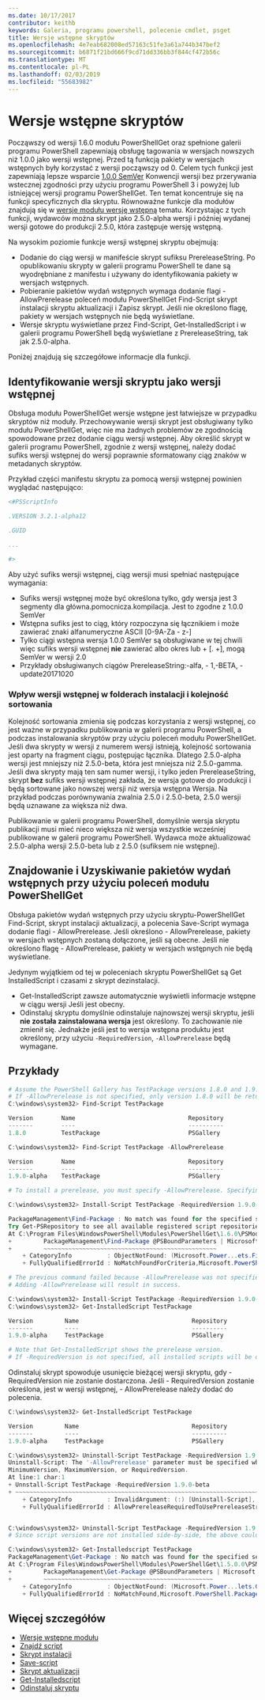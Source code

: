 ```yaml
---
ms.date: 10/17/2017
contributor: keithb
keywords: Galeria, programu powershell, polecenie cmdlet, psget
title: Wersje wstępne skryptów
ms.openlocfilehash: 4e7eab682008ed57163c51fe3a61a744b347bef2
ms.sourcegitcommit: b6871f21bd666f9cd71dd336bb3f844cf472b56c
ms.translationtype: MT
ms.contentlocale: pl-PL
ms.lasthandoff: 02/03/2019
ms.locfileid: "55683982"
---
```

# <a name="prerelease-versions-of-scripts"></a>Wersje wstępne skryptów

Począwszy od wersji 1.6.0 modułu PowerShellGet oraz spełnione galerii programu PowerShell zapewniają obsługę tagowania w wersjach nowszych niż 1.0.0 jako wersji wstępnej. Przed tą funkcją pakiety w wersjach wstępnych były korzystać z wersji począwszy od 0. Celem tych funkcji jest zapewniają lepsze wsparcie [1.0.0 SemVer](http://semver.org/spec/v1.0.0.html) Konwencji wersji bez przerywania wstecznej zgodności przy użyciu programu PowerShell 3 i powyżej lub istniejącej wersji programu PowerShellGet. Ten temat koncentruje się na funkcji specyficznych dla skryptu. Równoważne funkcje dla modułów znajdują się w [wersje modułu wersję wstępną](module-prerelease-support.md) tematu. Korzystając z tych funkcji, wydawców można skrypt jako 2.5.0-alpha wersji i później wydanej wersji gotowe do produkcji 2.5.0, która zastępuje wersję wstępną.

Na wysokim poziomie funkcje wersji wstępnej skryptu obejmują:

- Dodanie do ciąg wersji w manifeście skrypt sufiksu PrereleaseString. Po opublikowaniu skrypty w galerii programu PowerShell te dane są wyodrębniane z manifestu i używany do identyfikowania pakiety w wersjach wstępnych.
- Pobieranie pakietów wydań wstępnych wymaga dodanie flagi - AllowPrerelease poleceń modułu PowerShellGet Find-Script skrypt instalacji skryptu aktualizacji i Zapisz skrypt. Jeśli nie określono flagę, pakiety w wersjach wstępnych nie będą wyświetlane.
- Wersje skryptu wyświetlane przez Find-Script, Get-InstalledScript i w galerii programu PowerShell będą wyświetlane z PrereleaseString, tak jak 2.5.0-alpha.

Poniżej znajdują się szczegółowe informacje dla funkcji.

## <a name="identifying-a-script-version-as-a-prerelease"></a>Identyfikowanie wersji skryptu jako wersji wstępnej

Obsługa modułu PowerShellGet wersje wstępne jest łatwiejsze w przypadku skryptów niż moduły. Przechowywanie wersji skrypt jest obsługiwany tylko modułu PowerShellGet, więc nie ma żadnych problemów ze zgodnością spowodowane przez dodanie ciągu wersji wstępnej. Aby określić skrypt w galerii programu PowerShell, zgodnie z wersji wstępnej, należy dodać sufiks wersji wstępnej do wersji poprawnie sformatowany ciąg znaków w metadanych skryptów.

Przykład części manifestu skryptu za pomocą wersji wstępnej powinien wyglądać następująco:

```powershell
<#PSScriptInfo

.VERSION 3.2.1-alpha12

.GUID

...

#>
```

Aby użyć sufiks wersji wstępnej, ciąg wersji musi spełniać następujące wymagania:

- Sufiks wersji wstępnej może być określona tylko, gdy wersja jest 3 segmenty dla główna.pomocnicza.kompilacja.
  Jest to zgodne z 1.0.0 SemVer
- Wstępna sufiks jest to ciąg, który rozpoczyna się łącznikiem i może zawierać znaki alfanumeryczne ASCII [0-9A-Za - z-]
- Tylko ciągi wstępna wersja 1.0.0 SemVer są obsługiwane w tej chwili więc sufiks wersji wstępnej **nie** zawierać albo okres lub + [. +], mogą SemVer w wersji 2.0
- Przykłady obsługiwanych ciągów PrereleaseString:-alfa, - 1,-BETA, - update20171020

### <a name="prerelease-versioning-impact-on-sort-order-and-installation-folders"></a>Wpływ wersji wstępnej w folderach instalacji i kolejność sortowania

Kolejność sortowania zmienia się podczas korzystania z wersji wstępnej, co jest ważne w przypadku publikowania w galerii programu PowerShell, a podczas instalowania skryptów przy użyciu poleceń modułu PowerShellGet. Jeśli dwa skrypty w wersji z numerem wersji istnieją, kolejność sortowania jest oparty na fragment ciągu, postępując łącznika. Dlatego 2.5.0-alpha wersji jest mniejszy niż 2.5.0-beta, która jest mniejsza niż 2.5.0-gamma. Jeśli dwa skrypty mają ten sam numer wersji, i tylko jeden PrereleaseString, skrypt **bez** sufiks wersji wstępnej zakłada, że wersja gotowe do produkcji i będą sortowane jako nowszej wersji niż wersja wstępna Wersja. Na przykład podczas porównywania zwalnia 2.5.0 i 2.5.0-beta, 2.5.0 wersji będą uznawane za większa niż dwa.

Publikowanie w galerii programu PowerShell, domyślnie wersja skryptu publikacji musi mieć nieco większa niż wersja wszystkie wcześniej publikowane w galerii programu PowerShell. Wydawca może aktualizować 2.5.0-alpha wersji 2.5.0-beta lub z 2.5.0 (sufiksem nie wstępnej).

## <a name="finding-and-acquiring-prerelease-packages-using-powershellget-commands"></a>Znajdowanie i Uzyskiwanie pakietów wydań wstępnych przy użyciu poleceń modułu PowerShellGet

Obsługa pakietów wydań wstępnych przy użyciu skryptu-PowerShellGet Find-Script, skrypt instalacji aktualizacji, a polecenia Save-Script wymaga dodanie flagi - AllowPrerelease. Jeśli określono - AllowPrerelease, pakiety w wersjach wstępnych zostaną dołączone, jeśli są obecne. Jeśli nie określono flagę - AllowPrerelease, pakiety w wersjach wstępnych nie będą wyświetlane.

Jedynym wyjątkiem od tej w poleceniach skryptu PowerShellGet są Get InstalledScript i czasami z skrypt dezinstalacji.

- Get-InstalledScript zawsze automatycznie wyświetli informacje wstępne w ciągu wersji Jeśli jest obecny.
- Odinstaluj skryptu domyślnie odinstaluje najnowszej wersji skryptu, jeśli **nie została zainstalowana wersja** jest określony. To zachowanie nie zmienił się. Jednakże jeśli jest to wersja wstępna produktu jest określony, przy użyciu `-RequiredVersion`, `-AllowPrerelease` będą wymagane.

## <a name="examples"></a>Przykłady

```powershell
# Assume the PowerShell Gallery has TestPackage versions 1.8.0 and 1.9.0-alpha.
# If -AllowPrerelease is not specified, only version 1.8.0 will be returned.
C:\windows\system32> Find-Script TestPackage

Version        Name                                Repository           Description
-------        ----                                ----------           -----------
1.8.0          TestPackage                         PSGallery            Package used to validate changes to the PowerShe...

C:\windows\system32> Find-Script TestPackage -AllowPrerelease

Version        Name                                Repository           Description
-------        ----                                ----------           -----------
1.9.0-alpha    TestPackage                         PSGallery            Package used to validate changes to PowerShe...

# To install a prerelease, you must specify -AllowPrerelease. Specifying a prerelease version string is not sufficient.

C:\windows\system32> Install-Script TestPackage -RequiredVersion 1.9.0-alpha

PackageManagement\Find-Package : No match was found for the specified search criteria and script name 'TestPackage'.
Try Get-PSRepository to see all available registered script repositories.
At C:\Program Files\WindowsPowerShell\Modules\PowerShellGet\1.6.0\PSModule.psm1:1455 char:3
+         PackageManagement\Find-Package @PSBoundParameters | Microsoft ...
+         ~~~~~~~~~~~~~~~~~~~~~~~~~~~~~~~~~~~~~~~~~~~~~~~~~
    + CategoryInfo          : ObjectNotFound: (Microsoft.Power...ets.FindPackage:FindPackage)[Find-Package], Exception
    + FullyQualifiedErrorId : NoMatchFoundForCriteria,Microsoft.PowerShell.PackageManagement.Cmdlets.FindPackage

# The previous command failed because -AllowPrerelease was not specified.
# Adding -AllowPrerelease will result in success.

C:\windows\system32> Install-Script TestPackage -RequiredVersion 1.9.0-alpha -AllowPrerelease
C:\windows\system32> Get-InstalledScript TestPackage

Version         Name                                Repository           Description
-------         ----                                ----------           -----------
1.9.0-alpha     TestPackage                         PSGallery            Package used to validate changes to PowerShe...

# Note that Get-InstalledScript shows the prerelease version.
# If -RequiredVersion is not specified, all installed scripts will be displayed by Get-InstalledScript
```

Odinstaluj skrypt spowoduje usunięcie bieżącej wersji skryptu, gdy - RequiredVersion nie zostanie dostarczona.
Jeśli - RequiredVersion zostanie określona, jest w wersji wstępnej, - AllowPrerelease należy dodać do polecenia.

``` powershell
C:\windows\system32> Get-InstalledScript TestPackage

Version         Name                                Repository           Description
-------         ----                                ----------           -----------
1.9.0-alpha     TestPackage                         PSGallery            Package used to validate changes to PowerShe...

C:\windows\system32> Uninstall-Script TestPackage -RequiredVersion 1.9.0-alpha
Uninstall-Script: The '-AllowPrerelease' parameter must be specified when using the Prerelease string in
MinimumVersion, MaximumVersion, or RequiredVersion.
At line:1 char:1
+ Unnstall-Script TestPackage -RequiredVersion 1.9.0-beta
+ ~~~~~~~~~~~~~~~~~~~~~~~~~~~~~~~~~~~~~~~~~~~~~~~~~~~~~~~~~~~~~~~~~~~~~
    + CategoryInfo          : InvalidArgument: (:) [Uninstall-Script], ArgumentException
    + FullyQualifiedErrorId : AllowPrereleaseRequiredToUsePrereleaseStringInVersion,Uninnstall-script


C:\windows\system32> Uninstall-Script TestPackage -RequiredVersion 1.9.0-alpha -AllowPrerelease
# Since script versions are not installed side-by-side, the above could be simply "Uninstall-Script TestPackage"

C:\windows\system32> Get-Installedscript TestPackage
PackageManagement\Get-Package : No match was found for the specified search criteria and script names 'testpackage'.
At C:\Program Files\WindowsPowerShell\Modules\PowerShellGet\1.5.0.0\PSModule.psm1:4088 char:9
+         PackageManagement\Get-Package @PSBoundParameters | Microsoft. ...
+         ~~~~~~~~~~~~~~~~~~~~~~~~~~~~~~~~~~~~~~~~~~~~~~~~
    + CategoryInfo          : ObjectNotFound: (Microsoft.Power...lets.GetPackage:GetPackage) [Get-Package], Exception
    + FullyQualifiedErrorId : NoMatchFound,Microsoft.PowerShell.PackageManagement.Cmdlets.GetPackage
```

## <a name="more-details"></a>Więcej szczegółów

- [Wersje wstępne modułu](module-prerelease-support.md)
- [Znajdź script](/powershell/module/powershellget/find-script)
- [Skrypt instalacji](/powershell/module/powershellget/install-script)
- [Save-script](/powershell/module/powershellget/save-script)
- [Skrypt aktualizacji](/powershell/module/powershellget/update-script)
- [Get-Installedscript](/powershell/module/powershellget/get-installedscript)
- [Odinstaluj skryptu](/powershell/module/powershellget/uninstall-script)
